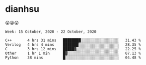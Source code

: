 
# dianhsu

:stuck_out_tongue_winking_eye::stuck_out_tongue_winking_eye::stuck_out_tongue_winking_eye:

<!--START_SECTION:waka-->
```text
Week: 15 October, 2020 - 22 October, 2020

C++       4 hrs 31 mins   ████████░░░░░░░░░░░░░░░░░   31.43 % 
Verilog   4 hrs 4 mins    ███████░░░░░░░░░░░░░░░░░░   28.35 % 
C         3 hrs 12 mins   █████▓░░░░░░░░░░░░░░░░░░░   22.25 % 
Other     1 hr 1 min      █▓░░░░░░░░░░░░░░░░░░░░░░░   07.13 % 
Python    38 mins         █░░░░░░░░░░░░░░░░░░░░░░░░   04.48 % 
```
<!--END_SECTION:waka-->
